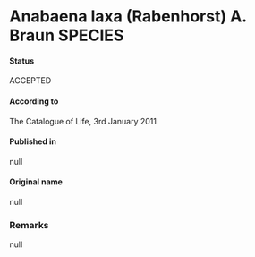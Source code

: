 # Anabaena laxa (Rabenhorst) A. Braun SPECIES

#### Status
ACCEPTED

#### According to
The Catalogue of Life, 3rd January 2011

#### Published in
null

#### Original name
null

### Remarks
null